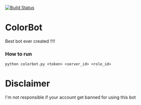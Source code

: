 [![Build Status](https://travis-ci.org/ArturoGuerra/ColorBot.svg?branch=master)](https://travis-ci.org/ArturoGuerra/ColorBot)
# ColorBot
Best bot ever created !!!!
### How to run
`python colorbot.py <token> <server_id> <role_id>`

# Disclaimer
I'm not responsible if your account get banned for using this bot

